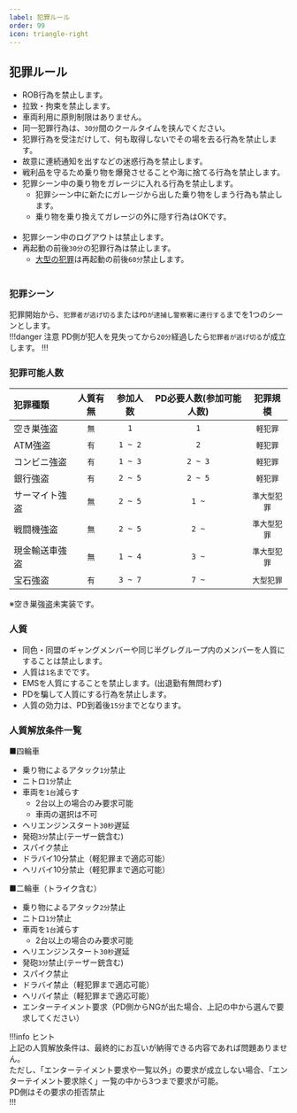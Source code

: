 ```yaml
---
label: 犯罪ルール
order: 99
icon: triangle-right
---
```

## 犯罪ルール
- ROB行為を禁止します。
- 拉致・拘束を禁止します。
- 車両利用に原則制限はありません。
- 同一犯罪行為は、`30分`間のクールタイムを挟んでください。
- 犯罪行為を受注だけして、何も取得しないでその場を去る行為を禁止します。
- 故意に連続通知を出すなどの迷惑行為を禁止します。
- 戦利品を守るため乗り物を爆発させることや海に捨てる行為を禁止します。
- 犯罪シーン中の乗り物をガレージに入れる行為を禁止します。
  - 犯罪シーン中に新たにガレージから出した乗り物をしまう行為も禁止します。  
  - 乗り物を乗り換えてガレージの外に隠す行為はOKです。<br>
  <br>
- 犯罪シーン中のログアウトは禁止します。
- 再起動の前後`30分`の犯罪行為は禁止します。
  - [大型の犯罪](https://fivemdocs.libertasmc.xyz/rule/crime/#%E7%8A%AF%E7%BD%AA%E5%8F%AF%E8%83%BD%E4%BA%BA%E6%95%B0)は再起動の前後`60分`禁止します。<br>
  <br>

### 犯罪シーン
犯罪開始から、`犯罪者が逃げ切る`または`PDが逮捕し警察署に連行する`までを1つのシーンとします。  
!!!danger 注意
PD側が犯人を見失ってから`20分`経過したら`犯罪者が逃げ切る`が成立します。
!!!

### 犯罪可能人数
| 犯罪種類 | 人質有無 | 参加人数 | PD必要人数(参加可能人数) |犯罪規模|
|:-----------|:------------:|:------------:|:-----------------:|:------------:|
| 空き巣強盗 | `無` | `1` | `1` |`軽犯罪`|
| ATM強盗 | `有` | `1 ~ 2` | `2` |`軽犯罪`|
| コンビニ強盗 | `有` | `1 ~ 3` | `2 ~ 3` |`軽犯罪`|
| 銀行強盗 | `有` | `2 ~ 5` | `2 ~ 5` |`軽犯罪`|
| サーマイト強盗  | `無` | `2 ~ 5` | `1 ~` |`準大型犯罪`|
| 戦闘機強盗  | `無` | `2 ~ 5` | `2 ~` |`準大型犯罪`|
| 現金輸送車強盗  | `無` | `1 ~ 4` | `3 ~` |`準大型犯罪`|
| 宝石強盗  | `有` | `3 ~ 7` | `7 ~` |`大型犯罪`|


※空き巣強盗未実装です。

### 人質
- 同色・同盟のギャングメンバーや同じ半グレグループ内のメンバーを人質にすることは禁止します。
- 人質は`1名`までです。
- EMSを人質にすることを禁止します。(出退勤有無問わず)  
- PDを騙して人質にする行為を禁止します。
- 人質の効力は、PD到着後`15分`までとなります。

### 人質解放条件一覧
■四輪車
- 乗り物によるアタック`1分`禁止
- ニトロ`1分`禁止
- 車両を`1台`減らす
  - 2台以上の場合のみ要求可能
  - 車両の選択は不可
- ヘリエンジンスタート`30秒`遅延
- 発砲`3分`禁止(テーザー銃含む)
- スパイク禁止
- ドラバイ10分禁止（軽犯罪まで適応可能）
- ヘリバイ10分禁止（軽犯罪まで適応可能）

■二輪車（トライク含む）
- 乗り物によるアタック`2分`禁止
- ニトロ`1分`禁止
- 車両を`1台`減らす
  - 2台以上の場合のみ要求可能
- ヘリエンジンスタート`30秒`遅延
- 発砲`3分`禁止(テーザー銃含む)
- スパイク禁止
- ドラバイ禁止（軽犯罪まで適応可能）
- ヘリバイ禁止（軽犯罪まで適応可能）
- エンターテイメント要求（PD側からNGが出た場合、上記の中から選んで要求してください）

!!!info  ヒント  
上記の人質解放条件は、最終的にお互いが納得できる内容であれば問題ありません。<br>
ただし、「エンターテイメント要求や一覧以外」の要求が成立しない場合、「エンターテイメント要求除く」一覧の中から3つまで要求が可能。<br>
PD側はその要求の拒否禁止  
!!!  
